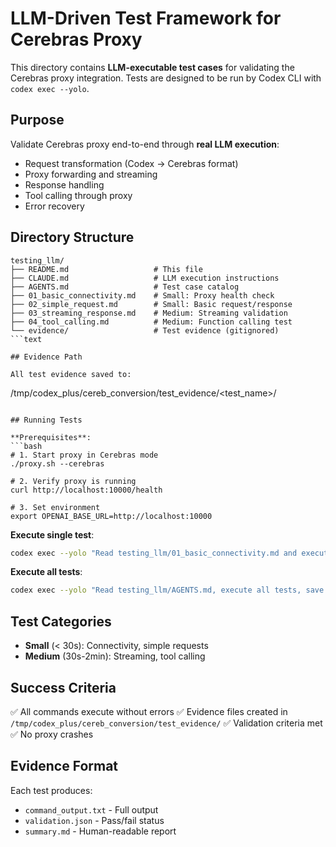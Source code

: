 # LLM-Driven Test Framework for Cerebras Proxy

This directory contains **LLM-executable test cases** for validating the Cerebras proxy integration. Tests are designed to be run by Codex CLI with `codex exec --yolo`.

## Purpose

Validate Cerebras proxy end-to-end through **real LLM execution**:
- Request transformation (Codex → Cerebras format)
- Proxy forwarding and streaming
- Response handling
- Tool calling through proxy
- Error recovery

## Directory Structure

```text
testing_llm/
├── README.md                   # This file
├── CLAUDE.md                   # LLM execution instructions
├── AGENTS.md                   # Test case catalog
├── 01_basic_connectivity.md    # Small: Proxy health check
├── 02_simple_request.md        # Small: Basic request/response
├── 03_streaming_response.md    # Medium: Streaming validation
├── 04_tool_calling.md          # Medium: Function calling test
└── evidence/                   # Test evidence (gitignored)
```text

## Evidence Path

All test evidence saved to:
```
/tmp/codex_plus/cereb_conversion/test_evidence/<test_name>/
```

## Running Tests

**Prerequisites**:
```bash
# 1. Start proxy in Cerebras mode
./proxy.sh --cerebras

# 2. Verify proxy is running
curl http://localhost:10000/health

# 3. Set environment
export OPENAI_BASE_URL=http://localhost:10000
```

**Execute single test**:
```bash
codex exec --yolo "Read testing_llm/01_basic_connectivity.md and execute it"
```

**Execute all tests**:
```bash
codex exec --yolo "Read testing_llm/AGENTS.md, execute all tests, save evidence"
```

## Test Categories

- **Small** (< 30s): Connectivity, simple requests
- **Medium** (30s-2min): Streaming, tool calling

## Success Criteria

✅ All commands execute without errors
✅ Evidence files created in `/tmp/codex_plus/cereb_conversion/test_evidence/`
✅ Validation criteria met
✅ No proxy crashes

## Evidence Format

Each test produces:
- `command_output.txt` - Full output
- `validation.json` - Pass/fail status
- `summary.md` - Human-readable report
